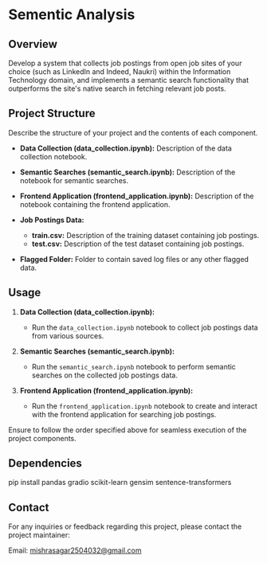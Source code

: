 # Sementic Analysis

## Overview
Develop a system that collects job postings from open job sites of your choice (such as LinkedIn and Indeed, Naukri) within the Information Technology domain, and implements a semantic search functionality that outperforms the site's native search in fetching relevant job posts.

## Project Structure
Describe the structure of your project and the contents of each component.

- **Data Collection (data_collection.ipynb):**
  Description of the data collection notebook.

- **Semantic Searches (semantic_search.ipynb):**
  Description of the notebook for semantic searches.

- **Frontend Application (frontend_application.ipynb):**
  Description of the notebook containing the frontend application.

- **Job Postings Data:**
  - **train.csv:** Description of the training dataset containing job postings.
  - **test.csv:** Description of the test dataset containing job postings.

- **Flagged Folder:**
  Folder to contain saved log files or any other flagged data.

## Usage

1. **Data Collection (data_collection.ipynb):**
   - Run the `data_collection.ipynb` notebook to collect job postings data from various sources.

2. **Semantic Searches (semantic_search.ipynb):**
   - Run the `semantic_search.ipynb` notebook to perform semantic searches on the collected job postings data.
   
3. **Frontend Application (frontend_application.ipynb):**
   - Run the `frontend_application.ipynb` notebook to create and interact with the frontend application for searching job postings.

Ensure to follow the order specified above for seamless execution of the project components.

## Dependencies
pip install pandas gradio scikit-learn gensim sentence-transformers


## Contact
For any inquiries or feedback regarding this project, please contact the project maintainer:

Email: mishrasagar2504032@gmail.com

